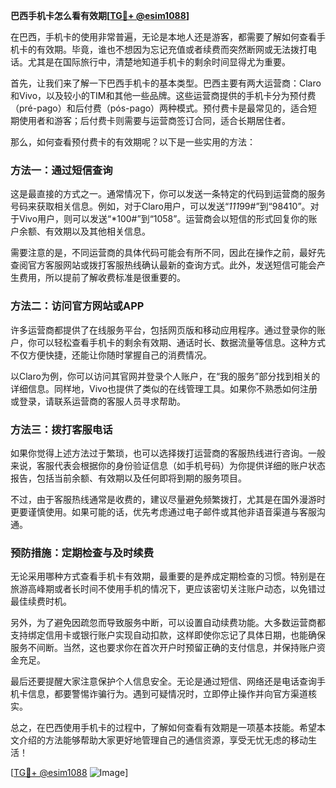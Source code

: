**巴西手机卡怎么看有效期[[TG💪+ @esim1088](https://t.me/s/esim1088)]**

在巴西，手机卡的使用非常普遍，无论是本地人还是游客，都需要了解如何查看手机卡的有效期。毕竟，谁也不想因为忘记充值或者续费而突然断网或无法拨打电话。尤其是在国际旅行中，清楚地知道手机卡的剩余时间显得尤为重要。

首先，让我们来了解一下巴西手机卡的基本类型。巴西主要有两大运营商：Claro和Vivo，以及较小的TIM和其他一些品牌。这些运营商提供的手机卡分为预付费（pré-pago）和后付费（pós-pago）两种模式。预付费卡是最常见的，适合短期使用者和游客；后付费卡则需要与运营商签订合同，适合长期居住者。

那么，如何查看预付费卡的有效期呢？以下是一些实用的方法：

### 方法一：通过短信查询

这是最直接的方式之一。通常情况下，你可以发送一条特定的代码到运营商的服务号码来获取相关信息。例如，对于Claro用户，可以发送“*111*99#”到“98410”。对于Vivo用户，则可以发送“*100#”到“1058”。运营商会以短信的形式回复你的账户余额、有效期以及其他相关信息。

需要注意的是，不同运营商的具体代码可能会有所不同，因此在操作之前，最好先查阅官方客服网站或拨打客服热线确认最新的查询方式。此外，发送短信可能会产生费用，所以提前了解收费标准是很重要的。

### 方法二：访问官方网站或APP

许多运营商都提供了在线服务平台，包括网页版和移动应用程序。通过登录你的账户，你可以轻松查看手机卡的剩余有效期、通话时长、数据流量等信息。这种方式不仅方便快捷，还能让你随时掌握自己的消费情况。

以Claro为例，你可以访问其官网并登录个人账户，在“我的服务”部分找到相关的详细信息。同样地，Vivo也提供了类似的在线管理工具。如果你不熟悉如何注册或登录，请联系运营商的客服人员寻求帮助。

### 方法三：拨打客服电话

如果你觉得上述方法过于繁琐，也可以选择拨打运营商的客服热线进行咨询。一般来说，客服代表会根据你的身份验证信息（如手机号码）为你提供详细的账户状态报告，包括当前余额、有效期以及任何即将到期的服务项目。

不过，由于客服热线通常是收费的，建议尽量避免频繁拨打，尤其是在国外漫游时更要谨慎使用。如果可能的话，优先考虑通过电子邮件或其他非语音渠道与客服沟通。

### 预防措施：定期检查与及时续费

无论采用哪种方式查看手机卡有效期，最重要的是养成定期检查的习惯。特别是在旅游高峰期或者长时间不使用手机的情况下，更应该密切关注账户动态，以免错过最佳续费时机。

另外，为了避免因疏忽而导致服务中断，可以设置自动续费功能。大多数运营商都支持绑定信用卡或银行账户实现自动扣款，这样即使你忘记了具体日期，也能确保服务不间断。当然，这也要求你在首次开户时预留正确的支付信息，并保持账户资金充足。

最后还要提醒大家注意保护个人信息安全。无论是通过短信、网络还是电话查询手机卡信息，都要警惕诈骗行为。遇到可疑情况时，立即停止操作并向官方渠道核实。

总之，在巴西使用手机卡的过程中，了解如何查看有效期是一项基本技能。希望本文介绍的方法能够帮助大家更好地管理自己的通信资源，享受无忧无虑的移动生活！

[[TG💪+ @esim1088](https://t.me/s/esim1088) ![Image](https://i.postimg.cc/4NQfJmqS/Snipaste-2025-05-13-00-14-12.png)]